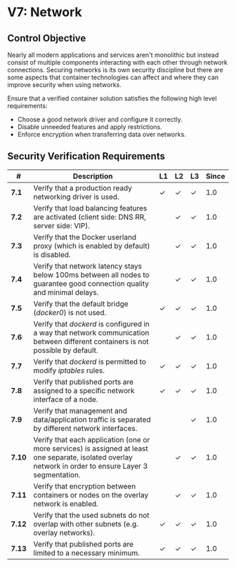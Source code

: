 # V7: Network

## Control Objective

Nearly all modern applications and services aren't monolithic but instead consist of multiple components interacting with each other through network connections. Securing networks is its own security discipline but there are some aspects that container technologies can affect and where they can improve security when using networks.

Ensure that a verified container solution satisfies the following high level requirements:

* Choose a good network driver and configure it correctly.
* Disable unneeded features and apply restrictions.
* Enforce encryption when transferring data over networks.

## Security Verification Requirements

| # | Description | L1 | L2 | L3 | Since |
| --- | --- | --- | --- | -- | -- |
| **7.1** | Verify that a production ready networking driver is used. | ✓ | ✓ | ✓ | 1.0 |
| **7.2** | Verify that load balancing features are activated (client side: DNS RR, server side: VIP). |  | ✓ | ✓ | 1.0 |
| **7.3** | Verify that the Docker userland proxy (which is enabled by default) is disabled. |  | ✓ | ✓ | 1.0 |
| **7.4** | Verify that network latency stays below 100ms between all nodes to guarantee good connection quality and minimal delays. |  | ✓ | ✓ | 1.0 |
| **7.5** | Verify that the default bridge (_docker0_) is not used. | ✓ | ✓ | ✓ | 1.0 |
| **7.6** | Verify that _dockerd_ is configured in a way that network communication between different containers is not possible by default. |  | ✓ | ✓ | 1.0 |
| **7.7** | Verify that _dockerd_ is permitted to modify _iptables_ rules. | ✓ | ✓ | ✓ | 1.0 |
| **7.8** | Verify that published ports are assigned to a specific network interface of a node. | ✓ | ✓ | ✓ | 1.0 |
| **7.9** | Verify that management and data/application traffic is separated by different network interfaces. |  |  | ✓ | 1.0 |
| **7.10** | Verify that each application (one or more services) is assigned at least one separate, isolated overlay network in order to ensure Layer 3 segmentation. |  | ✓ | ✓ | 1.0 |
| **7.11** | Verify that encryption between containers or nodes on the overlay network is enabled. |  | ✓ | ✓ | 1.0 |
| **7.12** | Verify that the used subnets do not overlap with other subnets (e.g. overlay networks). | ✓ | ✓ | ✓ | 1.0 |
| **7.13** | Verify that published ports are limited to a necessary minimum. | ✓ | ✓ | ✓ | 1.0 |
